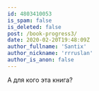 ```yaml
---
id: 4803410053
is_spam: false
is_deleted: false
post: /book-progress3/
date: 2020-02-20T19:48:09Z
author_fullname: 'Santix'
author_nickname: 'rrruslan'
author_is_anon: false
---
```


<p>А для кого эта книга?</p>
